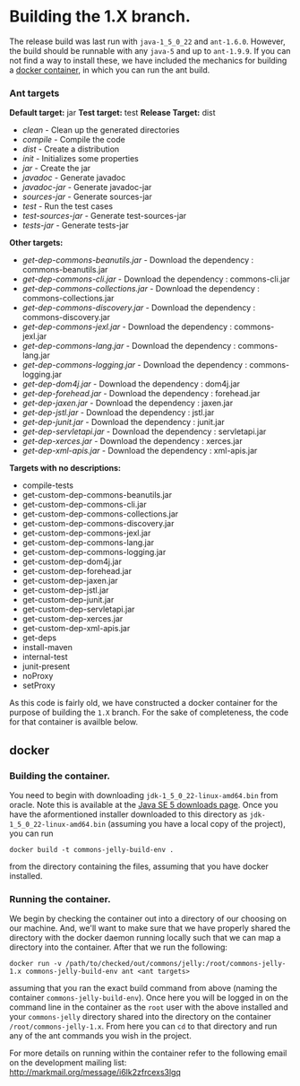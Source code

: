 Building the 1.X branch.
========================

The release build was last run with `java-1_5_0_22` and `ant-1.6.0`. However, the build should be runnable with any `java-5` and up to `ant-1.9.9`. If you can not find a way to install these, we have included the mechanics for building a [docker container](#docker), in which you can run the ant build.

### Ant targets

__Default target:__ jar
__Test target:__ test
__Release Target:__ dist

* *clean* - Clean up the generated directories
* *compile* - Compile the code
* *dist* - Create a distribution
* *init* - Initializes some properties
* *jar* - Create the jar
* *javadoc* - Generate javadoc
* *javadoc-jar* - Generate javadoc-jar
* *sources-jar* - Generate sources-jar
* *test* - Run the test cases
* *test-sources-jar* - Generate test-sources-jar
* *tests-jar* - Generate tests-jar

__Other targets:__

* *get-dep-commons-beanutils.jar* - Download the dependency : commons-beanutils.jar
* *get-dep-commons-cli.jar* - Download the dependency : commons-cli.jar
* *get-dep-commons-collections.jar* - Download the dependency : commons-collections.jar
* *get-dep-commons-discovery.jar* - Download the dependency : commons-discovery.jar
* *get-dep-commons-jexl.jar* - Download the dependency : commons-jexl.jar
* *get-dep-commons-lang.jar* - Download the dependency : commons-lang.jar
* *get-dep-commons-logging.jar* - Download the dependency : commons-logging.jar
* *get-dep-dom4j.jar* - Download the dependency : dom4j.jar
* *get-dep-forehead.jar* - Download the dependency : forehead.jar
* *get-dep-jaxen.jar* - Download the dependency : jaxen.jar
* *get-dep-jstl.jar* - Download the dependency : jstl.jar
* *get-dep-junit.jar* - Download the dependency : junit.jar
* *get-dep-servletapi.jar* - Download the dependency : servletapi.jar
* *get-dep-xerces.jar* - Download the dependency : xerces.jar
* *get-dep-xml-apis.jar* - Download the dependency : xml-apis.jar

__Targets with no descriptions:__

* compile-tests
* get-custom-dep-commons-beanutils.jar
* get-custom-dep-commons-cli.jar
* get-custom-dep-commons-collections.jar
* get-custom-dep-commons-discovery.jar
* get-custom-dep-commons-jexl.jar
* get-custom-dep-commons-lang.jar
* get-custom-dep-commons-logging.jar
* get-custom-dep-dom4j.jar
* get-custom-dep-forehead.jar
* get-custom-dep-jaxen.jar
* get-custom-dep-jstl.jar
* get-custom-dep-junit.jar
* get-custom-dep-servletapi.jar
* get-custom-dep-xerces.jar
* get-custom-dep-xml-apis.jar
* get-deps
* install-maven
* internal-test
* junit-present
* noProxy
* setProxy


As this code is fairly old, we have constructed a docker container for the purpose of building the `1.X` branch. For the sake of completeness, the code for that container is availble below.

## docker
### Building the container.

You need to begin with downloading `jdk-1_5_0_22-linux-amd64.bin` from oracle. Note this is available at the [Java SE 5 downloads page](http://www.oracle.com/technetwork/java/javasebusiness/downloads/java-archive-downloads-javase5-419410.html). Once you have the aformentioned installer downloaded to this directory as `jdk-1_5_0_22-linux-amd64.bin` (assuming you have a local copy of the project), you can run

`docker build -t commons-jelly-build-env .`

from the directory containing the files, assuming that you have docker installed.


### Running the container.

We begin by checking the container out into a directory of our choosing on our machine. And, we'll want to make sure that we have properly shared the directory with the docker daemon running locally such that we can map a directory into the container. After that we run the following:

```
docker run -v /path/to/checked/out/commons/jelly:/root/commons-jelly-1.x commons-jelly-build-env ant <ant targets>
```

assuming that you ran the exact build command from above (naming the container `commons-jelly-build-env`). Once here you will be logged in on the command line in the container as the `root` user with the above installed and your `commons-jelly` directory shared into the directory on the container `/root/commons-jelly-1.x`. From here you can `cd` to that directory and run any of the ant commands you wish in the project.

For more details on running within the container refer to the following email on the development mailing list: http://markmail.org/message/i6lk2zfrcexs3lgq
